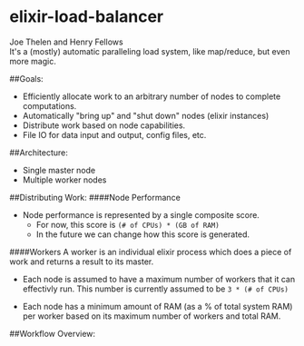 # elixir-load-balancer
Joe Thelen and Henry Fellows  
It's a (mostly) automatic paralleling load system, like map/reduce, but even more magic.

##Goals:
- Efficiently allocate work to an arbitrary number of nodes to complete computations.
- Automatically "bring up" and "shut down" nodes (elixir instances)
- Distribute work based on node capabilities.
- File IO for data input and output, config files, etc.

##Architecture:
- Single master node
- Multiple worker nodes

##Distributing Work:
####Node Performance
- Node performance is represented by a single composite score.
  - For now, this score is ``(# of CPUs) * (GB of RAM)``
  - In the future we can change how this score is generated.

####Workers
A worker is an individual elixir process which does a piece of work and returns a result to its master.

- Each node is assumed to have a maximum number of workers that it can effectivly run. This number is currently assumed to be ``3 * (# of CPUs)``

- Each node has a minimum amount of RAM (as a % of total system RAM) per worker based on its maximum number of workers and total RAM.

##Workflow Overview:


